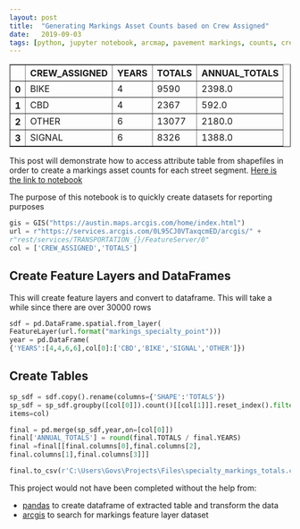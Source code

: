 ```yaml
---
layout: post
title:  "Generating Markings Asset Counts based on Crew Assigned"
date:   2019-09-03
tags: [python, jupyter notebook, arcmap, pavement markings, counts, crew assigned,gis]
---
```

<table border="1" class="dataframe">
  <thead>
    <tr style="text-align: right;">
      <th></th>
      <th>CREW_ASSIGNED</th>
      <th>YEARS</th>
      <th>TOTALS</th>
      <th>ANNUAL_TOTALS</th>
    </tr>
  </thead>
  <tbody>
    <tr>
      <th>0</th>
      <td>BIKE</td>
      <td>4</td>
      <td>9590</td>
      <td>2398.0</td>
    </tr>
    <tr>
      <th>1</th>
      <td>CBD</td>
      <td>4</td>
      <td>2367</td>
      <td>592.0</td>
    </tr>
    <tr>
      <th>2</th>
      <td>OTHER</td>
      <td>6</td>
      <td>13077</td>
      <td>2180.0</td>
    </tr>
    <tr>
      <th>3</th>
      <td>SIGNAL</td>
      <td>6</td>
      <td>8326</td>
      <td>1388.0</td>
    </tr>
  </tbody>
</table>


This post will demonstrate how to access attribute table from shapefiles in order to create a markings asset counts for each street segment.
[Here is the link to notebook](https://nbviewer.jupyter.org/github/susannegov/Signs-and-Markings-Projects/blob/master/Markings_Dataset.ipynb)

<!--more-->

The purpose of this notebook is to quickly create datasets for reporting purposes


```python
gis = GIS("https://austin.maps.arcgis.com/home/index.html")
url = r"https://services.arcgis.com/0L95CJ0VTaxqcmED/arcgis/" +
r"rest/services/TRANSPORTATION_{}/FeatureServer/0"
col = ['CREW_ASSIGNED','TOTALS']
```

## Create Feature Layers and DataFrames
This will create feature layers and convert to dataframe. This will take a while since there are over 30000 rows


```python
sdf = pd.DataFrame.spatial.from_layer(
FeatureLayer(url.format("markings_specialty_point")))
year = pd.DataFrame(
{'YEARS':[4,4,6,6],col[0]:['CBD','BIKE','SIGNAL','OTHER']})
```

## Create Tables

```python
sp_sdf = sdf.copy().rename(columns={'SHAPE':'TOTALS'})
sp_sdf = sp_sdf.groupby([col[0]]).count()[[col[1]]].reset_index().filter(
items=col)

final = pd.merge(sp_sdf,year,on=[col[0]])
final['ANNUAL_TOTALS'] = round(final.TOTALS / final.YEARS)
final =final[[final.columns[0],final.columns[2],
final.columns[1],final.columns[3]]]
```

```python
final.to_csv(r'C:\Users\Govs\Projects\Files\specialty_markings_totals.csv')
```


This project would not have been completed without the help from:
- [pandas](https://pandas.pydata.org/) to create dataframe of extracted table and transform the data
- [arcgis](https://esri.github.io/arcgis-python-api/apidoc/html/) to search for markings feature layer dataset
